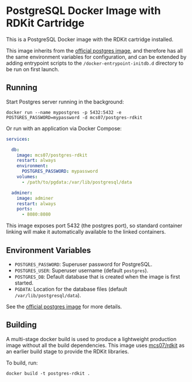 # PostgreSQL Docker Image with RDKit Cartridge

This is a PostgreSQL Docker image with the RDKit cartridge installed.

This image inherits from the [official postgres image](https://hub.docker.com/_/postgres/), and therefore has all the same environment variables for configuration, and can be extended by adding entrypoint scripts to the `/docker-entrypoint-initdb.d` directory to be run on first launch.

## Running

Start Postgres server running in the background:

    docker run --name mypostgres -p 5432:5432 -e POSTGRES_PASSWORD=mypassword -d mcs07/postgres-rdkit

Or run with an application via Docker Compose:

```yaml
services:

  db:
    image: mcs07/postgres-rdkit
    restart: always
    environment:
      POSTGRES_PASSWORD: mypassword
    volumes:
      - /path/to/pgdata:/var/lib/postgresql/data

  adminer:
    image: adminer
    restart: always
    ports:
      - 8080:8080
```

This image exposes port 5432 (the postgres port), so standard container linking will make it automatically available to the linked containers.

## Environment Variables

- `POSTGRES_PASSWORD`: Superuser password for PostgreSQL.
- `POSTGRES_USER`: Superuser username (default `postgres`).
- `POSTGRES_DB`: Default database that is created when the image is first started.
- `PGDATA`: Location for the database files (default `/var/lib/postgresql/data`).

See the [official postgres image](https://hub.docker.com/_/postgres/) for more details.

## Building

A multi-stage docker build is used to produce a lightweight production image without all the build dependencies. This image uses [mcs07/rdkit](https://github.com/mcs07/docker-rdkit) as an earlier build stage to provide the RDKit libraries.

To build, run:

    docker build -t postgres-rdkit .
